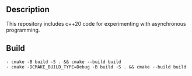 ## Description

This repository includes c++20 code for experimenting with asynchronous programming.

## Build

    - cmake -B build -S . && cmake --build build
    - cmake -DCMAKE_BUILD_TYPE=Debug -B build -S . && cmake --build build
